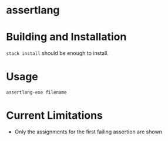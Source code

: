 # assertlang

Building and Installation
=========================
`stack install` should be enough to install.

Usage
=====
`assertlang-exe filename`

Current Limitations
===================
 - Only the assignments for the first failing assertion are shown
